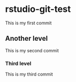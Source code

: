 # rstudio-git-test
This is my first commit

## Another level

This is my second commit

### Third level

This is my third commit